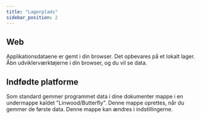 ```yaml
---
title: "Lagerplads"
sidebar_position: 2
---
```


## Web

Applikationsdataene er gemt i din browser. Det opbevares på et lokalt lager. Åbn udviklerværktøjerne i din browser, og du vil se data.

## Indfødte platforme

Som standard gemmer programmet data i dine dokumenter mappe i en undermappe kaldet "Linwood/Butterfly". Denne mappe oprettes, når du gemmer de første data. Denne mappe kan ændres i indstillingerne.
